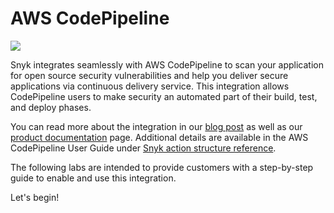 # AWS CodePipeline

![](https://partner-workshop-assets.s3.us-east-2.amazonaws.com/image.png)

Snyk integrates seamlessly with AWS CodePipeline to scan your application for open source security vulnerabilities and help you deliver secure applications via continuous delivery service. This integration allows CodePipeline users to make security an automated part of their build, test, and deploy phases.

You can read more about the integration in our [blog post](https://snyk.io/blog/automate-vulnerability-scanning-in-aws-codepipeline-with-snyk/) as well as our [product documentation](https://support.snyk.io/hc/en-us/articles/4402158184081-AWS-CodePipeline-integration) page. Additional details are available in the AWS CodePipeline User Guide under [Snyk action structure reference](https://docs.aws.amazon.com/codepipeline/latest/userguide/action-reference-Snyk.html).

The following labs are intended to provide customers with a step-by-step guide to enable and use this integration.

Let's begin!

